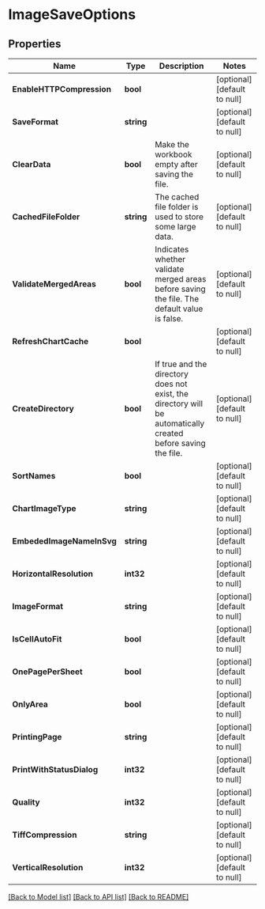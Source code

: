 # ImageSaveOptions

## Properties
Name | Type | Description | Notes
------------ | ------------- | ------------- | -------------
**EnableHTTPCompression** | **bool** |  | [optional] [default to null]
**SaveFormat** | **string** |  | [optional] [default to null]
**ClearData** | **bool** | Make the workbook empty after saving the file. | [optional] [default to null]
**CachedFileFolder** | **string** | The cached file folder is used to store some large data. | [optional] [default to null]
**ValidateMergedAreas** | **bool** | Indicates whether validate merged areas before saving the file. The default value is false.              | [optional] [default to null]
**RefreshChartCache** | **bool** |  | [optional] [default to null]
**CreateDirectory** | **bool** | If true and the directory does not exist, the directory will be automatically created before saving the file.              | [optional] [default to null]
**SortNames** | **bool** |  | [optional] [default to null]
**ChartImageType** | **string** |  | [optional] [default to null]
**EmbededImageNameInSvg** | **string** |  | [optional] [default to null]
**HorizontalResolution** | **int32** |  | [optional] [default to null]
**ImageFormat** | **string** |  | [optional] [default to null]
**IsCellAutoFit** | **bool** |  | [optional] [default to null]
**OnePagePerSheet** | **bool** |  | [optional] [default to null]
**OnlyArea** | **bool** |  | [optional] [default to null]
**PrintingPage** | **string** |  | [optional] [default to null]
**PrintWithStatusDialog** | **int32** |  | [optional] [default to null]
**Quality** | **int32** |  | [optional] [default to null]
**TiffCompression** | **string** |  | [optional] [default to null]
**VerticalResolution** | **int32** |  | [optional] [default to null]

[[Back to Model list]](../README.md#documentation-for-models) [[Back to API list]](../README.md#documentation-for-api-endpoints) [[Back to README]](../README.md)



